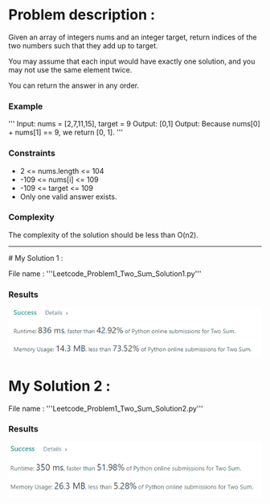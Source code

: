 # Problem description : 

Given an array of integers nums and an integer target, return indices of the two numbers such that they add up to target.

You may assume that each input would have exactly one solution, and you may not use the same element twice.

You can return the answer in any order.

### Example 
'''
Input: nums = [2,7,11,15], target = 9
Output: [0,1]
Output: Because nums[0] + nums[1] == 9, we return [0, 1].
'''

### Constraints 

- 2 <= nums.length <= 104
- -109 <= nums[i] <= 109
- -109 <= target <= 109
- Only one valid answer exists.

### Complexity 
The complexity of the solution should be less than O(n2).
<hr>
# My Solution 1 : 

File name : '''Leetcode_Problem1_Two_Sum_Solution1.py'''
### Results 
<img src='Results1.png'>


# My Solution 2 : 

File name : '''Leetcode_Problem1_Two_Sum_Solution2.py'''
### Results 
<img src='Results2.png'>

